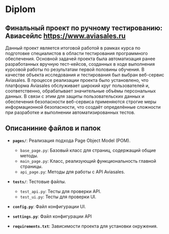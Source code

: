 # Diplom

## Финальный проект по ручному тестированию: Авиасейлс https://www.aviasales.ru
Данный проект является итоговой работой в рамках курса по подготовке специалистов в области тестирования программного обеспечения.
Основной задачей проекта была автоматизация ранее разработанных вручную тест-кейсов, созданных в ходе выполнения курсовой работы по результатам первой половины обучения. В качестве объекта исследования и тестирования был выбран веб-сервис Aviasales.
В процессе реализации проекта было установлено, что платформа Aviasales обслуживает широкий круг пользователей и, соответственно, обрабатывает значительные объёмы персональных данных. В связи с этим для защиты пользовательских данных и обеспечения безопасности веб-сервиса применяются строгие меры информационной безопасности, что создаёт определённые сложности при разработке и выполнении автоматизированных тестов.
## Описаниние файлов и папок
- **`pages/`**: Реализация подхода Page Object Model (POM).
  - `base_page.py`: Базовый класс для страниц, содержащий общие методы.
  - `main_page.py`: Класс, реализующий функциональность главной страницы.
  - `api_page.py`: Методы для работы с API Aviasales.

- **`tests/`**: Тестовые файлы.
  - `test_api.py`: Тесты для проверки API.
  - `test_ui.py`: Тесты для проверки UI.

- **`config.py`**: Файл конфигурации UI.
- **`settings.py`**: Файл конфигурации API
- **`requirements.txt`**: Зависимости проекта для установки окружения.



